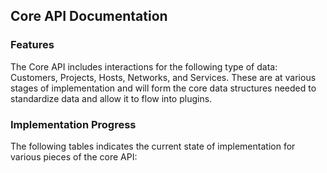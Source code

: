 ## Core API Documentation

### Features

The Core API includes interactions for the following type of data: Customers, Projects, Hosts, Networks, and Services. These are at various stages of implementation and will form the core data structures needed to standardize data and allow it to flow into plugins.

### Implementation Progress

The following tables indicates the current state of implementation for various pieces of the core API:

